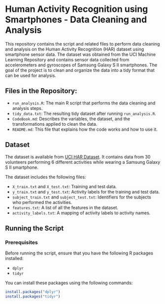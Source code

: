 # Human Activity Recognition using Smartphones - Data Cleaning and Analysis

This repository contains the script and related files to perform data cleaning and analysis on the Human Activity Recognition (HAR) dataset using smartphone sensor data. The dataset was obtained from the UCI Machine Learning Repository and contains sensor data collected from accelerometers and gyroscopes of Samsung Galaxy S II smartphones. The goal of the project is to clean and organize the data into a tidy format that can be used for analysis.

## Files in the Repository:

- `run_analysis.R`: The main R script that performs the data cleaning and analysis steps.
- `tidy_data.txt`: The resulting tidy dataset after running `run_analysis.R`.
- `CodeBook.md`: Describes the variables, the dataset, and the transformations applied to clean the data.
- `README.md`: This file that explains how the code works and how to use it.

## Dataset

The dataset is available from [UCI HAR Dataset](http://archive.ics.uci.edu/ml/datasets/Human+Activity+Recognition+Using+Smartphones). It contains data from 30 volunteers performing 6 different activities while wearing a Samsung Galaxy S II smartphone.

The dataset includes the following files:

- `X_train.txt` and `X_test.txt`: Training and test data.
- `y_train.txt` and `y_test.txt`: Activity labels for the training and test data.
- `subject_train.txt` and `subject_test.txt`: Identifiers for the subjects who performed the activities.
- `features.txt`: A list of all the features in the dataset.
- `activity_labels.txt`: A mapping of activity labels to activity names.

## Running the Script

### Prerequisites

Before running the script, ensure that you have the following R packages installed:

- `dplyr`
- `tidyr`

You can install these packages using the following commands:

```R
install.packages("dplyr")
install.packages("tidyr")
